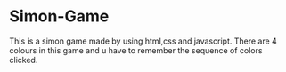 # Simon-Game
This is a simon game made by using html,css and javascript. There are 4 colours in this game and u have to remember the sequence of colors clicked.
